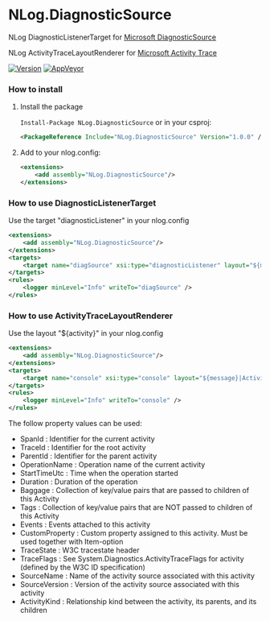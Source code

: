 # NLog.DiagnosticSource
NLog DiagnosticListenerTarget for [Microsoft DiagnosticSource](https://github.com/dotnet/corefx/blob/master/src/System.Diagnostics.DiagnosticSource/src/DiagnosticSourceUsersGuide.md)

NLog ActivityTraceLayoutRenderer for [Microsoft Activity Trace](https://github.com/dotnet/corefx/blob/master/src/System.Diagnostics.DiagnosticSource/src/ActivityUserGuide.md)

[![Version](https://badge.fury.io/nu/NLog.DiagnosticSource.svg)](https://www.nuget.org/packages/NLog.DiagnosticSource)
[![AppVeyor](https://img.shields.io/appveyor/ci/nlog/NLog-DiagnosticSource/master.svg)](https://ci.appveyor.com/project/nlog/NLog-DiagnosticSource/branch/master)

### How to install

1) Install the package

    `Install-Package NLog.DiagnosticSource` or in your csproj:

    ```xml
    <PackageReference Include="NLog.DiagnosticSource" Version="1.0.0" />
    ```

2) Add to your nlog.config:

    ```xml
    <extensions>
        <add assembly="NLog.DiagnosticSource"/>
    </extensions>
    ```

### How to use DiagnosticListenerTarget

Use the target "diagnosticListener" in your nlog.config

```xml
<extensions>
    <add assembly="NLog.DiagnosticSource"/>
</extensions>
<targets>
    <target name="diagSource" xsi:type="diagnosticListener" layout="${message}" sourceName="nlog" eventName="${logger}" />
</targets>
<rules>
    <logger minLevel="Info" writeTo="diagSource" />
</rules>
```

### How to use ActivityTraceLayoutRenderer

Use the layout "${activity}" in your nlog.config

```xml
<extensions>
    <add assembly="NLog.DiagnosticSource"/>
</extensions>
<targets>
    <target name="console" xsi:type="console" layout="${message}|ActivityId=${activity:property=Id}" />
</targets>
<rules>
    <logger minLevel="Info" writeTo="console" />
</rules>
```

The follow property values can be used:
- SpanId : Identifier for the current activity
- TraceId : Identifier for the root activity
- ParentId : Identifier for the parent activity
- OperationName : Operation name of the current activity
- StartTimeUtc : Time when the operation started
- Duration : Duration of the operation
- Baggage : Collection of key/value pairs that are passed to children of this Activity
- Tags : Collection of key/value pairs that are NOT passed to children of this Activity
- Events : Events attached to this activity
- CustomProperty : Custom property assigned to this activity. Must be used together with Item-option
- TraceState : W3C tracestate header
- TraceFlags : See System.Diagnostics.ActivityTraceFlags for activity (defined by the W3C ID specification) 
- SourceName : Name of the activity source associated with this activity
- SourceVersion : Version of the activity source associated with this activity
- ActivityKind : Relationship kind between the activity, its parents, and its children
